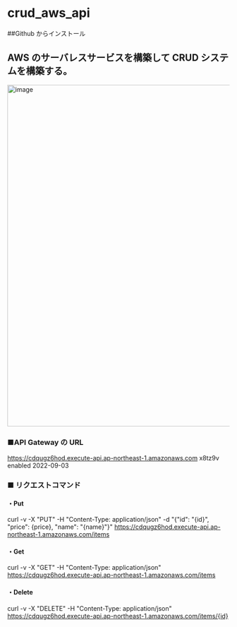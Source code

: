 # crud_aws_api

##Github からインストール

## AWS のサーバレスサービスを構築して CRUD システムを構築する。

<img width="774" alt="image" src="https://user-images.githubusercontent.com/72975333/188258130-581d32a4-c00a-4b6e-a620-841a39068ad3.png">

### ■API Gateway の URL

https://cdqugz6hod.execute-api.ap-northeast-1.amazonaws.com x8tz9v enabled 2022-09-03

### ■ リクエストコマンド

#### ・Put

curl -v -X "PUT" -H "Content-Type: application/json" -d "{"id": "{id}", "price": {price}, "name": "{name}"}" https://cdqugz6hod.execute-api.ap-northeast-1.amazonaws.com/items

#### ・Get

curl -v -X "GET" -H "Content-Type: application/json" https://cdqugz6hod.execute-api.ap-northeast-1.amazonaws.com/items

#### ・Delete

curl -v -X "DELETE" -H "Content-Type: application/json" https://cdqugz6hod.execute-api.ap-northeast-1.amazonaws.com/items/{id}
